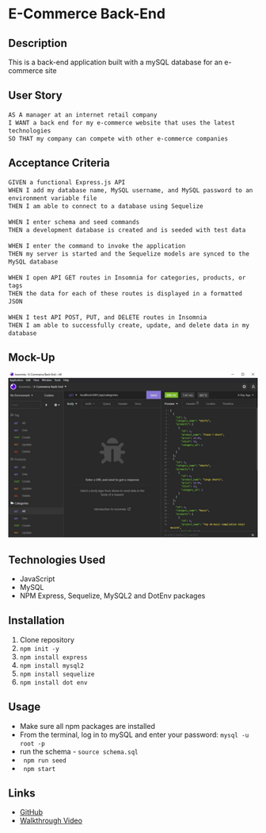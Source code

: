 # E-Commerce Back-End

## Description
This is a back-end application built with a mySQL database for an e-commerce site 

## User Story
```
AS A manager at an internet retail company
I WANT a back end for my e-commerce website that uses the latest technologies
SO THAT my company can compete with other e-commerce companies
```

## Acceptance Criteria
```
GIVEN a functional Express.js API
WHEN I add my database name, MySQL username, and MySQL password to an environment variable file
THEN I am able to connect to a database using Sequelize

WHEN I enter schema and seed commands
THEN a development database is created and is seeded with test data

WHEN I enter the command to invoke the application
THEN my server is started and the Sequelize models are synced to the MySQL database

WHEN I open API GET routes in Insomnia for categories, products, or tags
THEN the data for each of these routes is displayed in a formatted JSON

WHEN I test API POST, PUT, and DELETE routes in Insomnia
THEN I am able to successfully create, update, and delete data in my database
```

## Mock-Up
![screenshot](./images/insomnia.JPG)

## Technologies Used
- JavaScript
- MySQL
- NPM Express, Sequelize, MySQL2 and DotEnv packages 

## Installation
1. Clone repository
2. ``npm init -y``
3. ``npm install express``
4. ``npm install mysql2``
5. ``npm install sequelize``
6. ``npm install dot env``

## Usage
- Make sure all npm packages are installed 
- From the terminal, log in to mySQL and enter your password:
``mysql -u root -p``
- run the schema - ``source schema.sql``
- `` npm run seed``
- `` npm start``

## Links 
- [GitHub](https://github.com/KVPang/e-commerce-back-end)
- [Walkthrough Video]()